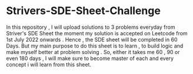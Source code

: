# Strivers-SDE-Sheet-Challenge
In this repository , I will upload solutions to 3 problems everyday from Striver's SDE Sheet the moment my solution is accepted on Leetcode from 1st July 2022 onwards . Hence , the SDE sheet will be completed in 60 Days. But my main purpose to do this sheet is to learn , to build logic and make myself better at problem solving . So, either it takes me 60 , 90 or even 180 days , I will make sure to become master of each and every concept i will learn from this sheet.
